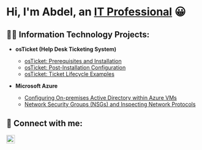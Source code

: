 <h1>Hi, I'm Abdel, an <a href="https://www.linkedin.com/in/abdel-b-893256362/">IT Professional</a> 😀</h1>

<h2>👨‍💻 Information Technology Projects:</h2>

- <b>osTicket (Help Desk Ticketing System)</b>
  - [osTicket: Prerequisites and Installation](https://github.com/ADBouziane/osticket-prereqs)
  - [osTicket: Post-Installation Configuration](https://github.com/ADBouziane/post-install-config)
  - [osTicket: Ticket Lifecycle Examples](https://github.com/ADBouziane/ticket-lifecycle)

- <b>Microsoft Azure</b>
  - [Configuring On-premises Active Directory within Azure VMs](https://github.com/ADBouziane/configure-ad)
  - [Network Security Groups (NSGs) and Inspecting Network Protocols](https://github.com/ADBouziane/azure-network-protocols)

<h2>🤳 Connect with me:</h2>

[<img align="left" alt="Abdel | LinkedIn" width="22px" src="https://img.icons8.com/ios-filled/50/FFFFFF/linkedin.png" />](https://www.linkedin.com/in/abdel-b-893256362/)
